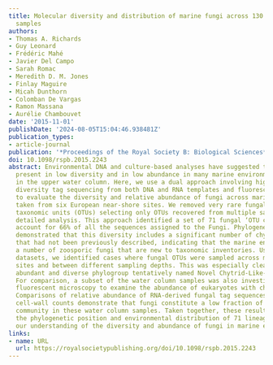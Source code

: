 ```yaml
---
title: Molecular diversity and distribution of marine fungi across 130 European environmental
  samples
authors:
- Thomas A. Richards
- Guy Leonard
- Frédéric Mahé
- Javier Del Campo
- Sarah Romac
- Meredith D. M. Jones
- Finlay Maguire
- Micah Dunthorn
- Colomban De Vargas
- Ramon Massana
- Aurélie Chambouvet
date: '2015-11-01'
publishDate: '2024-08-05T15:04:46.938481Z'
publication_types:
- article-journal
publication: '*Proceedings of the Royal Society B: Biological Sciences*'
doi: 10.1098/rspb.2015.2243
abstract: Environmental DNA and culture-based analyses have suggested that fungi are
  present in low diversity and in low abundance in many marine environments, especially
  in the upper water column. Here, we use a dual approach involving high-throughput
  diversity tag sequencing from both DNA and RNA templates and fluorescent cell counts
  to evaluate the diversity and relative abundance of fungi across marine samples
  taken from six European near-shore sites. We removed very rare fungal operational
  taxonomic units (OTUs) selecting only OTUs recovered from multiple samples for a
  detailed analysis. This approach identified a set of 71 fungal ‘OTU clusters' that
  account for 66% of all the sequences assigned to the Fungi. Phylogenetic analyses
  demonstrated that this diversity includes a significant number of chytrid-like lineages
  that had not been previously described, indicating that the marine environment encompasses
  a number of zoosporic fungi that are new to taxonomic inventories. Using the sequence
  datasets, we identified cases where fungal OTUs were sampled across multiple geographical
  sites and between different sampling depths. This was especially clear in one relatively
  abundant and diverse phylogroup tentatively named Novel Chytrid-Like-Clade 1 (NCLC1).
  For comparison, a subset of the water column samples was also investigated using
  fluorescent microscopy to examine the abundance of eukaryotes with chitin cell walls.
  Comparisons of relative abundance of RNA-derived fungal tag sequences and chitin
  cell-wall counts demonstrate that fungi constitute a low fraction of the eukaryotic
  community in these water column samples. Taken together, these results demonstrate
  the phylogenetic position and environmental distribution of 71 lineages, improving
  our understanding of the diversity and abundance of fungi in marine environments.
links:
- name: URL
  url: https://royalsocietypublishing.org/doi/10.1098/rspb.2015.2243
---
```

